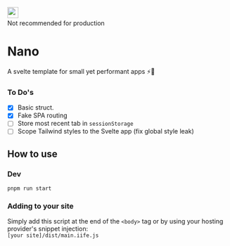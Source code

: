 <img src="https://user-images.githubusercontent.com/45979758/179194036-fe27cd10-f509-427d-a538-7b9a994bd88b.svg" height="25px"/>&nbsp;&nbsp;</br>
Not recommended for production


# Nano
A svelte template for small yet performant apps ⚡🤏

### To Do's

- [x] Basic struct.
- [x] Fake SPA routing
- [ ] Store most recent tab in `sessionStorage`
- [ ] Scope Tailwind styles to the Svelte app (fix global style leak)

## How to use
###  Dev
`pnpm run start`
### Adding to your site
Simply add this script at the end of the `<body>` tag or by using your hosting provider's snippet injection:
<br> `[your site]/dist/main.iife.js`

